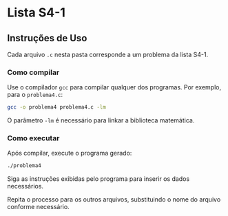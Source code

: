 # Lista S4-1

## Instruções de Uso

Cada arquivo `.c` nesta pasta corresponde a um problema da lista S4-1.

### Como compilar

Use o compilador `gcc` para compilar qualquer dos programas. Por exemplo, para o `problema4.c`:

```sh
gcc -o problema4 problema4.c -lm
```

O parâmetro `-lm` é necessário para linkar a biblioteca matemática.

### Como executar

Após compilar, execute o programa gerado:

```sh
./problema4
```

Siga as instruções exibidas pelo programa para inserir os dados necessários.

Repita o processo para os outros arquivos, substituindo o nome do arquivo conforme necessário.
